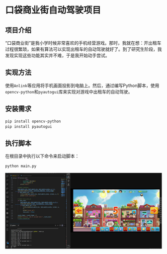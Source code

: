 # 口袋商业街自动驾驶项目

## 项目介绍
“口袋商业街”是我小学时候非常喜欢的手机经营游戏。那时，我就在想：开出租车过程很繁琐，如果有算法可以实现出租车的自动驾驶就好了。到了研究生阶段，我发现实现这些功能其实并不难，于是我开始动手尝试。

## 实现方法
使用`Anlink`等应用将手机画面投影到电脑上。然后，通过编写Python脚本，使用`opencv-python`和`pyautogui`库来实现对游戏中出租车的自动驾驶。

## 安装需求

```bash
pip install opencv-python
pip install pyautogui
```

## 执行脚本
在根目录中执行以下命令来启动脚本：
```bash
python main.py
```

![效果展示](screen.png)
